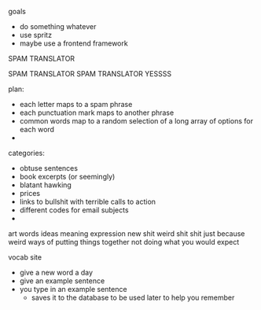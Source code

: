 goals

- do something whatever
- use spritz
- maybe use a frontend framework

SPAM TRANSLATOR

SPAM TRANSLATOR SPAM TRANSLATOR YESSSS

plan:
  - each letter maps to a spam phrase
  - each punctuation mark maps to another phrase
  - common words map to a random selection of a long array of options for each word
  - 

categories:
  - obtuse sentences
  - book excerpts (or seemingly)
  - blatant hawking
  - prices
  - links to bullshit with terrible calls to action
  - different codes for email subjects
  - 


art
words
ideas
meaning
expression
new shit
weird shit
shit just because
weird ways of putting things together
not doing what you would expect






vocab site

- give a new word a day
- give an example sentence
- you type in an example sentence
  - saves it to the database to be used later to help you remember

